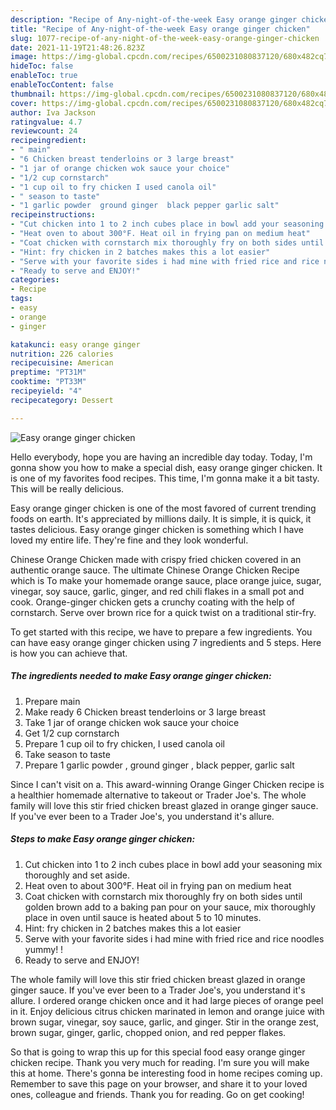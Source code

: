 ```yaml
---
description: "Recipe of Any-night-of-the-week Easy orange ginger chicken"
title: "Recipe of Any-night-of-the-week Easy orange ginger chicken"
slug: 1077-recipe-of-any-night-of-the-week-easy-orange-ginger-chicken
date: 2021-11-19T21:48:26.823Z
image: https://img-global.cpcdn.com/recipes/6500231080837120/680x482cq70/easy-orange-ginger-chicken-recipe-main-photo.jpg
hideToc: false
enableToc: true
enableTocContent: false
thumbnail: https://img-global.cpcdn.com/recipes/6500231080837120/680x482cq70/easy-orange-ginger-chicken-recipe-main-photo.jpg
cover: https://img-global.cpcdn.com/recipes/6500231080837120/680x482cq70/easy-orange-ginger-chicken-recipe-main-photo.jpg
author: Iva Jackson
ratingvalue: 4.7
reviewcount: 24
recipeingredient:
- " main"
- "6 Chicken breast tenderloins or 3 large breast"
- "1 jar of orange chicken wok sauce your choice"
- "1/2 cup cornstarch"
- "1 cup oil to fry chicken I used canola oil"
- " season to taste"
- "1 garlic powder  ground ginger  black pepper garlic salt"
recipeinstructions:
- "Cut chicken into 1 to 2 inch cubes place in bowl add your seasoning mix thoroughly and set aside."
- "Heat oven to about 300°F. Heat oil in frying pan on medium heat"
- "Coat chicken with cornstarch mix thoroughly fry on both sides until golden brown add to a baking pan pour on your sauce, mix thoroughly place in oven until sauce is heated about 5 to 10 minutes."
- "Hint: fry chicken in 2 batches makes this a lot easier"
- "Serve with your favorite sides i had mine with fried rice and rice noodles yummy! !"
- "Ready to serve and ENJOY!"
categories:
- Recipe
tags:
- easy
- orange
- ginger

katakunci: easy orange ginger 
nutrition: 226 calories
recipecuisine: American
preptime: "PT31M"
cooktime: "PT33M"
recipeyield: "4"
recipecategory: Dessert

---
```



![Easy orange ginger chicken](https://img-global.cpcdn.com/recipes/6500231080837120/680x482cq70/easy-orange-ginger-chicken-recipe-main-photo.jpg)

Hello everybody, hope you are having an incredible day today. Today, I'm gonna show you how to make a special dish, easy orange ginger chicken. It is one of my favorites food recipes. This time, I'm gonna make it a bit tasty. This will be really delicious.

Easy orange ginger chicken is one of the most favored of current trending foods on earth. It's appreciated by millions daily. It is simple, it is quick, it tastes delicious. Easy orange ginger chicken is something which I have loved my entire life. They're fine and they look wonderful.

Chinese Orange Chicken made with crispy fried chicken covered in an authentic orange sauce. The ultimate Chinese Orange Chicken Recipe which is To make your homemade orange sauce, place orange juice, sugar, vinegar, soy sauce, garlic, ginger, and red chili flakes in a small pot and cook. Orange-ginger chicken gets a crunchy coating with the help of cornstarch. Serve over brown rice for a quick twist on a traditional stir-fry.


To get started with this recipe, we have to prepare a few ingredients. You can have easy orange ginger chicken using 7 ingredients and 5 steps. Here is how you can achieve that.

<!--inarticleads1-->

##### The ingredients needed to make Easy orange ginger chicken:

1. Prepare  main
1. Make ready 6 Chicken breast tenderloins or 3 large breast
1. Take 1 jar of orange chicken wok sauce your choice
1. Get 1/2 cup cornstarch
1. Prepare 1 cup oil to fry chicken, I used canola oil
1. Take  season to taste
1. Prepare 1 garlic powder , ground ginger , black pepper, garlic salt


Since I can&#39;t visit on a. This award-winning Orange Ginger Chicken recipe is a healthier homemade alternative to takeout or Trader Joe&#39;s. The whole family will love this stir fried chicken breast glazed in orange ginger sauce. If you&#39;ve ever been to a Trader Joe&#39;s, you understand it&#39;s allure. 

<!--inarticleads2-->

##### Steps to make Easy orange ginger chicken:

1. Cut chicken into 1 to 2 inch cubes place in bowl add your seasoning mix thoroughly and set aside.
1. Heat oven to about 300°F. Heat oil in frying pan on medium heat
1. Coat chicken with cornstarch mix thoroughly fry on both sides until golden brown add to a baking pan pour on your sauce, mix thoroughly place in oven until sauce is heated about 5 to 10 minutes.
1. Hint: fry chicken in 2 batches makes this a lot easier
1. Serve with your favorite sides i had mine with fried rice and rice noodles yummy! !
1. Ready to serve and ENJOY!

The whole family will love this stir fried chicken breast glazed in orange ginger sauce. If you&#39;ve ever been to a Trader Joe&#39;s, you understand it&#39;s allure. I ordered orange chicken once and it had large pieces of orange peel in it. Enjoy delicious citrus chicken marinated in lemon and orange juice with brown sugar, vinegar, soy sauce, garlic, and ginger. Stir in the orange zest, brown sugar, ginger, garlic, chopped onion, and red pepper flakes. 

So that is going to wrap this up for this special food easy orange ginger chicken recipe. Thank you very much for reading. I'm sure you will make this at home. There's gonna be interesting food in home recipes coming up. Remember to save this page on your browser, and share it to your loved ones, colleague and friends. Thank you for reading. Go on get cooking!
